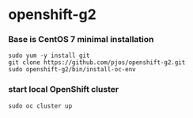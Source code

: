 # openshift-g2
### Base is CentOS 7 minimal installation  
```shell:
sudo yum -y install git
git clone https://github.com/pjos/openshift-g2.git
sudo openshift-g2/bin/install-oc-env
```

### start local OpenShift cluster

`sudo oc cluster up`

